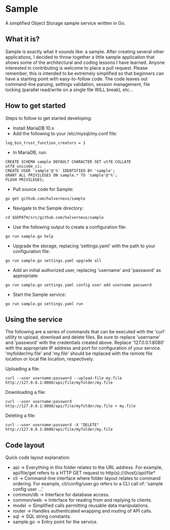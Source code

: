 # Sample
A simplified Object Storage sample service written in Go.

## What it is?
Sample is exactly what it sounds like: a sample. After creating several other applications, I decided to throw together a little sample application that shows some of the architectural and coding lessons I have learned. Anyone interested in contributing is welcome to place a pull request. Please remember, this is intended to be extremely simplified so that beginners can have a starting point with easy-to-follow code. The code leaves out command-line parsing, settings validation, session management, file locking (parallel read/write on a single file WILL break), etc...

## How to get started
Steps to follow to get started developing:
* Install MariaDB 10.x
* Add the following to your /etc/mysql/my.conf file:
```
log_bin_trust_function_creators = 1
```
* In MariaDB, run:
```
CREATE SCHEMA sample DEFAULT CHARACTER SET utf8 COLLATE utf8_unicode_ci;
CREATE USER 'sample'@'%' IDENTIFIED BY 'sample';
GRANT ALL PRIVILEGES ON sample.* TO 'sample'@'%';
FLUSH PRIVILEGES;
```
* Pull source code for Sample:
```
go get github.com/halverneus/sample
```
* Navigate to the Sample directory:
```
cd $GOPATH/src/github.com/halverneus/sample
```
* Use the following output to create a configuration file:
```
go run sample.go help
```
* Upgrade the storage, replacing 'settings.yaml' with the path to your configuration file:
```
go run sample.go settings.yaml upgrade all
```
* Add an initial authorized user, replacing 'username' and 'password' as appropriate:
```
go run sample.go settings.yaml config user add username password
```
* Start the Sample service:
```
go run sample.go settings.yaml run
```

## Using the service
The following are a series of commands that can be executed with the 'curl' utility to upload, download and delete files. Be sure to replace 'username' and 'password' with the credentials created above. Replace '127.0.0.1:8080' with the appropriate IP address and port for configuration of your service. 'myfolder/my.file' and 'my.file' should be replaced with the remote file location or local file location, respectively.

Uploading a file:
```
curl --user username:password --upload-file my.file http://127.0.0.1:8080/api/file/myfolder/my.file
```
Downloading a file:
```
curl --user username:password http://127.0.0.1:8080/api/file/myfolder/my.file > my.file
```
Deleting a file:
```
curl --user username:password -X "DELETE" http://127.0.0.1:8080/api/file/myfolder/my.file
```

## Code layout
Quick code layout explanation:
* api -> Everything in this folder relates to the URL address. For example, api/file/get refers to a HTTP GET request to http(s)://{host}/api/file*
* cli -> Command-line interface where folder layout relates to command ordering. For example, cli/config/user.go refers to a CLI call of: 'sample config user ...'
* common/db -> Interface for database access.
* common/web -> Interface for reading from and replying to clients.
* model -> Simplified calls permitting reusable data manipulations.
* router -> Handles authenticated wrapping and routing of API calls.
* sql -> SQL string constants.
* sample.go -> Entry point for the service.
